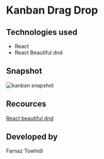 # Kanban Drag Drop

## Technologies used
- React
- React Beautiful dnd

## Snapshot
![kanban snapshot](https://general-farnaztowhidi.s3.ca-central-1.amazonaws.com/kanban.png)

## Recources
[React beautiful dnd](https://github.com/atlassian/react-beautiful-dnd)

## Developed by
Farnaz Towhidi
